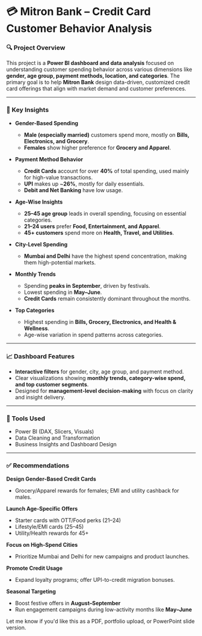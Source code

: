 # 💳 Mitron Bank – Credit Card Customer Behavior Analysis

### 🔍 Project Overview

This project is a **Power BI dashboard and data analysis** focused on understanding customer spending behavior across various dimensions like **gender, age group, payment methods, location, and categories**. The primary goal is to help **Mitron Bank** design data-driven, customized credit card offerings that align with market demand and customer preferences.

---

### 📌 Key Insights

* **Gender-Based Spending**

  * **Male (especially married)** customers spend more, mostly on **Bills, Electronics, and Grocery**.
  * **Females** show higher preference for **Grocery and Apparel**.

* **Payment Method Behavior**

  * **Credit Cards** account for over **40%** of total spending, used mainly for high-value transactions.
  * **UPI** makes up \~**26%**, mostly for daily essentials.
  * **Debit and Net Banking** have low usage.

* **Age-Wise Insights**

  * **25–45 age group** leads in overall spending, focusing on essential categories.
  * **21–24 users** prefer **Food, Entertainment, and Apparel**.
  * **45+ customers** spend more on **Health, Travel, and Utilities**.

* **City-Level Spending**

  * **Mumbai and Delhi** have the highest spend concentration, making them high-potential markets.

* **Monthly Trends**

  * Spending **peaks in September**, driven by festivals.
  * Lowest spending in **May–June**.
  * **Credit Cards** remain consistently dominant throughout the months.

* **Top Categories**

  * Highest spending in **Bills, Grocery, Electronics, and Health & Wellness**.
  * Age-wise variation in spend patterns across categories.

---

### 📈 Dashboard Features

* **Interactive filters** for gender, city, age group, and payment method.
* Clear visualizations showing **monthly trends, category-wise spend, and top customer segments**.
* Designed for **management-level decision-making** with focus on clarity and insight delivery.

---

### 🧠 Tools Used

* Power BI (DAX, Slicers, Visuals)
* Data Cleaning and Transformation
* Business Insights and Dashboard Design

---

### ✅ Recommendations

**Design Gender-Based Credit Cards**

* Grocery/Apparel rewards for females; EMI and utility cashback for males.

**Launch Age-Specific Offers**

* Starter cards with OTT/Food perks (21–24)
* Lifestyle/EMI cards (25–45)
* Utility/Health rewards for 45+

**Focus on High-Spend Cities**

* Prioritize Mumbai and Delhi for new campaigns and product launches.

**Promote Credit Usage**

* Expand loyalty programs; offer UPI-to-credit migration bonuses.

**Seasonal Targeting**

* Boost festive offers in **August–September**
* Run engagement campaigns during low-activity months like **May–June**


Let me know if you'd like this as a PDF, portfolio upload, or PowerPoint slide version.
